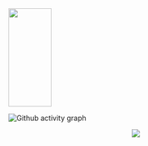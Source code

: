 <img width="41%" height="195px" src="https://github-readme-stats.vercel.app/api/top-langs/?username=MAMBA48&layout=compact&hide_border=true&title_color=00bfbf&text_color=00bfbf&bg_color=0d1117"/>

![Github activity graph](https://github-readme-activity-graph.cyclic.app/graph?username=MAMBA48&theme=gotham)

<p align="center">
  <img src="https://github-profile-trophy.vercel.app/?username=MAMBA48&theme=dracula&row=2&no-bg=true&column=3&margin-w=15&margin-h=15" />
